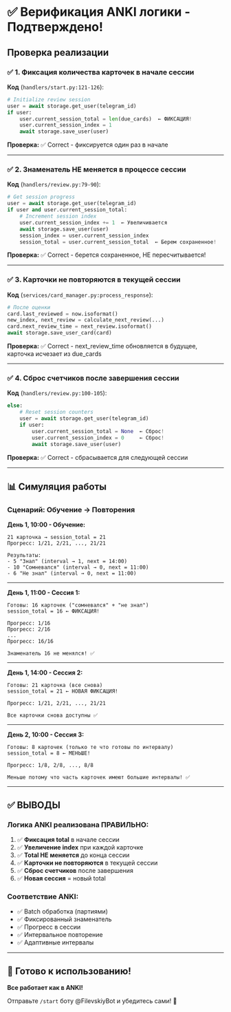 # ✅ Верификация ANKI логики - Подтверждено!

## Проверка реализации

### ✅ 1. Фиксация количества карточек в начале сессии

**Код** (`handlers/start.py:121-126`):
```python
# Initialize review session
user = await storage.get_user(telegram_id)
if user:
    user.current_session_total = len(due_cards)  ← ФИКСАЦИЯ!
    user.current_session_index = 1
    await storage.save_user(user)
```

**Проверка:** ✅ Correct - фиксируется один раз в начале

---

### ✅ 2. Знаменатель НЕ меняется в процессе сессии

**Код** (`handlers/review.py:79-90`):
```python
# Get session progress
user = await storage.get_user(telegram_id)
if user and user.current_session_total:
    # Increment session index
    user.current_session_index += 1  ← Увеличивается
    await storage.save_user(user)
    session_index = user.current_session_index
    session_total = user.current_session_total  ← Берем сохраненное!
```

**Проверка:** ✅ Correct - берется сохраненное, НЕ пересчитывается!

---

### ✅ 3. Карточки не повторяются в текущей сессии

**Код** (`services/card_manager.py:process_response`):
```python
# После оценки
card.last_reviewed = now.isoformat()
new_index, next_review = calculate_next_review(...)
card.next_review_time = next_review.isoformat()
await storage.save_user_card(card)
```

**Проверка:** ✅ Correct - next_review_time обновляется в будущее, карточка исчезает из due_cards

---

### ✅ 4. Сброс счетчиков после завершения сессии

**Код** (`handlers/review.py:100-105`):
```python
else:
    # Reset session counters
    user = await storage.get_user(telegram_id)
    if user:
        user.current_session_total = None  ← Сброс!
        user.current_session_index = 0     ← Сброс!
        await storage.save_user(user)
```

**Проверка:** ✅ Correct - сбрасывается для следующей сессии

---

## 📊 Симуляция работы

### Сценарий: Обучение → Повторения

**День 1, 10:00 - Обучение:**
```
21 карточка → session_total = 21
Прогресс: 1/21, 2/21, ..., 21/21

Результаты:
- 5 "Знал" (interval → 1, next = 14:00)
- 10 "Сомневался" (interval → 0, next = 11:00)
- 6 "Не знал" (interval → 0, next = 11:00)
```

---

**День 1, 11:00 - Сессия 1:**
```
Готовы: 16 карточек ("сомневался" + "не знал")
session_total = 16 ← ФИКСАЦИЯ!

Прогресс: 1/16
Прогресс: 2/16
...
Прогресс: 16/16

Знаменатель 16 не менялся! ✅
```

---

**День 1, 14:00 - Сессия 2:**
```
Готовы: 21 карточка (все снова)
session_total = 21 ← НОВАЯ ФИКСАЦИЯ!

Прогресс: 1/21, 2/21, ..., 21/21

Все карточки снова доступны ✅
```

---

**День 2, 10:00 - Сессия 3:**
```
Готовы: 8 карточек (только те что готовы по интервалу)
session_total = 8 ← МЕНЬШЕ!

Прогресс: 1/8, 2/8, ..., 8/8

Меньше потому что часть карточек имеют большие интервалы! ✅
```

---

## ✅ ВЫВОДЫ

### Логика ANKI реализована ПРАВИЛЬНО:

1. ✅ **Фиксация total** в начале сессии
2. ✅ **Увеличение index** при каждой карточке
3. ✅ **Total НЕ меняется** до конца сессии
4. ✅ **Карточки не повторяются** в текущей сессии
5. ✅ **Сброс счетчиков** после завершения
6. ✅ **Новая сессия** = новый total

### Соответствие ANKI:

- ✅ Batch обработка (партиями)
- ✅ Фиксированный знаменатель
- ✅ Прогресс в сессии
- ✅ Интервальное повторение
- ✅ Адаптивные интервалы

---

## 🎯 Готово к использованию!

**Все работает как в ANKI!**

Отправьте `/start` боту @FilevskiyBot и убедитесь сами! 🚀

